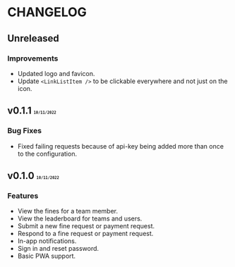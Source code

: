 # CHANGELOG

## Unreleased

### Improvements
- Updated logo and favicon.
- Update `<LinkListItem />` to be clickable everywhere and not just on the icon.

## v0.1.1 <font size=1>`10/11/2022`</font>

### Bug Fixes
- Fixed failing requests because of api-key being added more than once to the configuration.

## v0.1.0 <font size=1>`10/11/2022`</font>

### Features
- View the fines for a team member.
- View the leaderboard for teams and users. 
- Submit a new fine request or payment request. 
- Respond to a fine request or payment request.
- In-app notifications.
- Sign in and reset password. 
- Basic PWA support.
